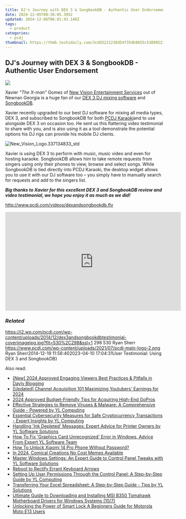 ```yaml
---
title: DJ's Journey with DEX 3 & SongbookDB - Authentic User Endorsement
date: 2024-12-05T00:36:05.395Z
updated: 2024-12-06T06:01:43.146Z
tags:
  - product
categories:
  - pcdj
thumbnail: https://thmb.techidaily.com/3cdd3221236d54f354b9655c53899223c63a3525ea895a2e29db68bcb7da9bba.jpg
---
```


## DJ's Journey with DEX 3 & SongbookDB - Authentic User Endorsement

[![](https://i2.wp.com/pcdj.com/wp-content/uploads/2014/12/dex3andsongbookdbtestimonial-coverimagejpg.jpg?resize=530%2C298&ssl=1)](https://i2.wp.com/pcdj.com/wp-content/uploads/2014/12/dex3andsongbookdbtestimonial-coverimagejpg.jpg?fit=530%2C298&ssl=1 "dex3andsongbookdbtestimonial-coverimagejpg")

Xavier _“The X-man”_ Gomez of [New Vision Entertainment Services](http://www.newvisionga.com/) out of Newnan Georgia is a huge fan of our [DEX 3 DJ mixing software](https://tools.techidaily.com/pcdj/products/) and [SongbookDB](https://tools.techidaily.com/pcdj/products/).

Xavier recently upgraded to our best DJ software for mixing all media types, DEX 3, and subscribed to SongbookDB for both [PCDJ Karaoki](https://tools.techidaily.com/pcdj/products/)and to use alongside DEX 3 on occasion too. He sent us this flattering video testimonial to share with you, and is also using it as a tool demonstrate the potential options his DJ rigs can provide his mobile DJ clients.

![](https://i1.wp.com/pcdj.com/wp-content/uploads/2014/12/New_Vision_Logo.337134833_std.jpg?fit=300%2C141&ssl=1 "New_Vision_Logo.337134833_std")

Xavier is using DEX 3 to perform with music, music video and even for hosting karaoke. SongbookDB allows him to take remote requests from singers using only their phones to view, browse and select songs. While SongbookDB is tied directly into PCDJ Karaoki, the desktop widget allows you to use it with our DJ software too – you simply have to manually search for requests and add to the singers list.

**_Big thanks to Xavier for this excellent DEX 3 and SongbookDB review and video testimonial, we hope you enjoy it as much as we did!_**

<http://www.pcdj.com/videos/dexandsongbookdb.flv>

<!-- affiliate ads begin -->
<iframe width="560" height="315" src="https://www.youtube.com/embed/S3Th6oa_isA?si=TTQ013BB9beUM4x6" title="YouTube video player" frameborder="0" allow="accelerometer; autoplay; clipboard-write; encrypted-media; gyroscope; picture-in-picture; web-share" referrerpolicy="strict-origin-when-cross-origin" allowfullscreen></iframe>
<!-- affiliate ads end -->

### _Related_

https://i2.wp.com/pcdj.com/wp-content/uploads/2014/12/dex3andsongbookdbtestimonial-coverimagejpg.jpg?fit=530%2C298&ssl=1 298 530 Ryan Sherr https://www.pcdj.com/wp-content/uploads/2021/07/pcdj-main-logo-2.png Ryan Sherr2014-12-19 11:56:402023-04-10 17:04:31User Testimonial: Using DEX 3 and SongbookDB}

<ins class="adsbygoogle"
     style="display:block"
     data-ad-format="autorelaxed"
     data-ad-client="ca-pub-7571918770474297"
     data-ad-slot="1223367746"></ins>

<ins class="adsbygoogle"
     style="display:block"
     data-ad-client="ca-pub-7571918770474297"
     data-ad-slot="8358498916"
     data-ad-format="auto"
     data-full-width-responsive="true"></ins>

<span class="atpl-alsoreadstyle">Also read:</span>
<div><ul>
<li><a href="https://facebook-record-videos.techidaily.com/new-2024-approved-engaging-viewers-best-practices-and-pitfalls-in-dayly-blogging/"><u>[New] 2024 Approved Engaging Viewers Best Practices & Pitfalls in Dayly Blogging</u></a></li>
<li><a href="https://facebook-video-footage.techidaily.com/updated-channel-acquisition-101-maximizing-youtubers-earnings-for-2024/"><u>[Updated] Channel Acquisition 101 Maximizing Youtubers' Earnings for 2024</u></a></li>
<li><a href="https://article-files.techidaily.com/2024-approved-budget-friendly-tips-for-acquiring-high-end-gopros/"><u>2024 Approved Budget-Friendly Tips for Acquiring High-End GoPros</u></a></li>
<li><a href="https://discover-bits.techidaily.com/effective-strategies-to-remove-viruses-and-malware-a-comprehensive-guide-powered-by-yl-computing/"><u>Effective Strategies to Remove Viruses & Malware: A Comprehensive Guide - Powered by YL Computing</u></a></li>
<li><a href="https://discover-bits.techidaily.com/essential-cybersecurity-measures-for-safe-cryptocurrency-transactions-expert-insights-by-yl-computing/"><u>Essential Cybersecurity Measures for Safe Cryptocurrency Transactions - Expert Insights by YL Computing</u></a></li>
<li><a href="https://discover-bits.techidaily.com/handling-ink-depleted-messages-expert-advice-for-printer-owners-by-yl-software-solutions/"><u>Handling 'Ink Depleted' Messages: Expert Advice for Printer Owners by YL Software Solutions</u></a></li>
<li><a href="https://discover-bits.techidaily.com/how-to-fix-graphics-card-unrecognized-error-in-windows-advice-from-expert-yl-software-team/"><u>How To Fix 'Graphics Card Unrecognized' Error in Windows, Advice From Expert YL Software Team</u></a></li>
<li><a href="https://unlock-android.techidaily.com/how-to-unlock-xiaomi-14-pro-phone-without-password-by-drfone-android/"><u>How To Unlock Xiaomi 14 Pro Phone Without Password?</u></a></li>
<li><a href="https://extra-resources.techidaily.com/in-2024-comical-creations-no-cost-memes-available/"><u>In 2024, Comical Creations No Cost Memes Available</u></a></li>
<li><a href="https://discover-bits.techidaily.com/master-windows-settings-an-expert-guide-to-control-panel-tweaks-with-yl-software-solutions/"><u>Master Windows Settings: An Expert Guide to Control Panel Tweaks with YL Software Solutions</u></a></li>
<li><a href="https://win11.techidaily.com/reboot-to-rectify-errant-keyboard-arrows/"><u>Reboot to Rectify Errant Keyboard Arrows</u></a></li>
<li><a href="https://discover-bits.techidaily.com/setting-up-user-permissions-through-the-control-panel-a-step-by-step-guide-by-yl-computing/"><u>Setting Up User Permissions Through the Control Panel: A Step-by-Step Guide by YL Computing</u></a></li>
<li><a href="https://discover-bits.techidaily.com/transferring-your-excel-spreadsheet-a-step-by-step-guide-tips-by-yl-solutions/"><u>Transferring Your Excel Spreadsheet: A Step-by-Step Guide - Tips by YL Solutions</u></a></li>
<li><a href="https://hardware-help.techidaily.com/ultimate-guide-to-downloading-and-installing-msi-b350-tomahawk-motherboard-drivers-for-windows-systems-107/"><u>Ultimate Guide to Downloading and Installing MSI B350 Tomahawk Motherboard Drivers for Windows Systems (10/7)</u></a></li>
<li><a href="https://android-unlock.techidaily.com/unlocking-the-power-of-smart-lock-a-beginners-guide-for-motorola-moto-e13-users-by-drfone-android/"><u>Unlocking the Power of Smart Lock A Beginners Guide for Motorola Moto E13 Users</u></a></li>
</ul></div>

